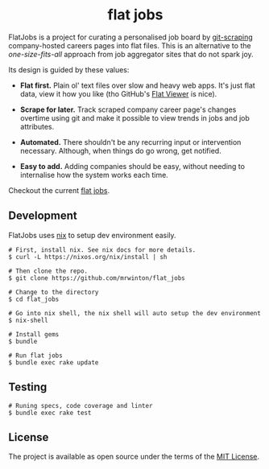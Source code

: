 <div align="center">

# __flat jobs__

</div>

FlatJobs is a project for curating a personalised job board by [git-scraping]
company-hosted careers pages into flat files. This is an alternative to the
_one-size-fits-all_ approach from job aggregator sites that do not spark joy.

Its design is guided by these values:

+ **Flat first.** Plain ol' text files over slow and heavy web apps. It's just
  flat data, view it how you like (tho GitHub's [Flat Viewer] is nice).
  
+ **Scrape for later.** Track scraped company career page's changes overtime
  using git and make it possible to view trends in jobs and job attributes.
  
+ **Automated.** There shouldn't be any recurring input or intervention
  necessary. Although, when things do go wrong, get notified.
  
+ **Easy to add.** Adding companies should be easy, without needing to
  internalise how the system works each time.
  
Checkout the current [flat jobs].

## Development

FlatJobs uses [nix] to setup dev environment easily. 

```shell
# First, install nix. See nix docs for more details.
$ curl -L https://nixos.org/nix/install | sh

# Then clone the repo.
$ git clone https://github.com/mrwinton/flat_jobs

# Change to the directory
$ cd flat_jobs

# Go into nix shell, the nix shell will auto setup the dev environment
$ nix-shell 

# Install gems
$ bundle

# Run flat jobs
$ bundle exec rake update
```

## Testing

```shell
# Runing specs, code coverage and linter
$ bundle exec rake test
```

## License

The project is available as open source under the terms of the [MIT License](https://opensource.org/licenses/MIT).

[git-scraping]:https://simonwillison.net/2020/Oct/9/git-scraping/
[Flat Viewer]:https://github.com/githubocto/flat-viewer
[flat jobs]:https://flatgithub.com/mrwinton/flat_jobs?filename=data%2Fgold%2Fflat_jobs.csv
[nix]:(https://nixos.org)
